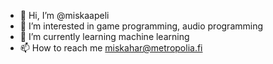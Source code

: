 - 👋 Hi, I’m @miskaapeli
- 👀 I’m interested in game programming, audio programming
- 🌱 I’m currently learning machine learning
- 📫 How to reach me miskahar@metropolia.fi

<!---
miskaapeli/miskaapeli is a ✨ special ✨ repository because its `README.md` (this file) appears on your GitHub profile.
You can click the Preview link to take a look at your changes.
--->
